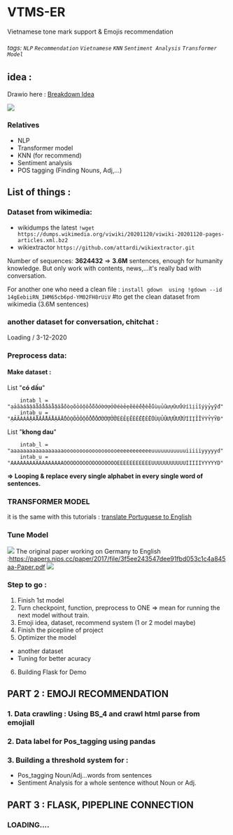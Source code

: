 # VTMS-ER
Vietnamese tone mark support &amp; Emojis recommendation
###### tags: `NLP` `Recommendation` `Vietnamese` `KNN` `Sentiment Analysis` `Transformer Model`

## idea :  
Drawio here : [Breakdown Idea](https:///drive.google.com/file/d/16jk5yjFy0tcMC7L4FGFLJHrv0pZcVLbA/view?usp=sharing)

![](https://i.imgur.com/wMX3vOM.png)

### Relatives
- NLP
- Transformer model
- KNN (for recommend)
- Sentiment analysis 
- POS tagging (Finding Nouns, Adj,...)

## List of things :  
### Dataset from wikimedia:  
- wikidumps the latest
`!wget https://dumps.wikimedia.org/viwiki/20201120/viwiki-20201120-pages-articles.xml.bz2`
- wikiextractor `https://github.com/attardi/wikiextractor.git`

Number of sequences:  **3624432** => **3.6M** sentences, enough for humanity knowledge. But only work with contents, news,...it's really bad with conversation.

For another one who need a clean file :
``install gdown 
using !gdown --id 14gEebiiRN_IHM65cb6pd-YM02FH8rUiV``  #to get the clean dataset from wikimedia (3.6M sentences)

### another dataset for conversation, chitchat : 
Loading / 3-12-2020



### Preprocess data: 

#### Make dataset : 
List "**có dấu**"
```
    intab_l = "ạảãàáâậầấẩẫăắằặẳẵóòọõỏôộổỗồốơờớợởỡéèẻẹẽêếềệểễúùụủũưựữửừứíìịỉĩýỳỷỵỹđ"
    intab_u = "ẠẢÃÀÁÂẬẦẤẨẪĂẮẰẶẲẴÓÒỌÕỎÔỘỔỖỒỐƠỜỚỢỞỠÉÈẺẸẼÊẾỀỆỂỄÚÙỤỦŨƯỰỮỬỪỨÍÌỊỈĨÝỲỶỴỸĐ"
```
List "**khong dau**"

```
    intab_l = "aaaaaaaaaaaaaaaaaoooooooooooooooooeeeeeeeeeeeuuuuuuuuuuuiiiiiyyyyyd"
    intab_u = "AAAAAAAAAAAAAAAAAOOOOOOOOOOOOOOOOOEEEEEEEEEEEUUUUUUUUUUUIIIIIYYYYYD"
```
**=> Looping & replace every single alphabet in every single word of  sentences.**

### TRANSFORMER MODEL
it is the same with this tutorials : [translate Portuguese to English](https://www.tensorflow.org/tutorials/text/transformer)


### Tune Model
![](https://i.imgur.com/Rc7tIsC.png)
The original paper working on Germany to English :https://papers.nips.cc/paper/2017/file/3f5ee243547dee91fbd053c1c4a845aa-Paper.pdf
![](https://i.imgur.com/2NncMU0.png)


### Step to go : 

1. Finish 1st model
2. Turn checkpoint, function, preprocess to ONE => mean for running the next model without train.
3. Emoji idea, dataset, recommend system (1 or 2 model maybe)
4. Finish the picepline of project
5. Optimizer the model
- another dataset
- Tuning for better acuracy
6. Building Flask for Demo


## PART 2 : EMOJI RECOMMENDATION
### 1. Data crawling : Using BS_4 and crawl html parse from emojiall
### 2. Data label for Pos_tagging using pandas
### 3. Building a threshold system for :
- Pos_tagging Noun/Adj...words from sentences
- Sentiment Analysis for a whole sentence without Noun or Adj.

## PART 3 : FLASK, PIPEPLINE CONNECTION

### LOADING....